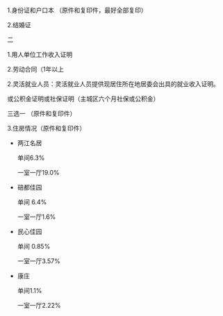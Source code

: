 1.身份证和户口本  （原件和复印件，最好全部复印）

2.结婚证

二

1.用人单位工作收入证明

2.劳动合同（1年以上

2.灵活就业人员：灵活就业人员提供现居住所在地居委会出具的就业收入证明。

或公积金证明或社保证明（主城区六个月社保或公积金） 

三选一   （原件和复印件）

3.住房情况（原件和复印件）







- 两江名居

  单间6.3%

  一室一厅19.0%

  

- 碚都佳园

  单间 6.4%

  一室一厅1.6%

  

- 民心佳园

  单间 0.85%

  一室一厅3.57%

  

- 康庄

  单间1.1%

  一室一厅2.22%